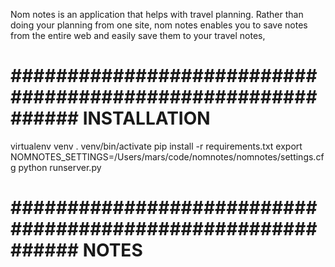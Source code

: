 Nom notes is an application that helps with travel planning.
Rather than doing your planning from one site, nom notes enables you to 
save notes from the entire web and easily save them to your travel notes,


# ############################################################ INSTALLATION
virtualenv venv
. venv/bin/activate
pip install -r requirements.txt
export NOMNOTES_SETTINGS=/Users/mars/code/nomnotes/nomnotes/settings.cfg
python runserver.py


# ############################################################ NOTES


